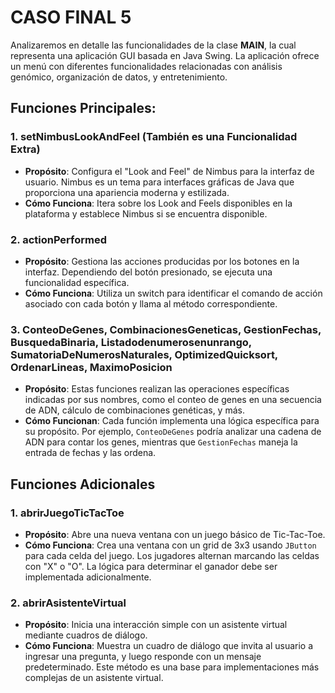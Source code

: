 # CASO FINAL 5

Analizaremos en detalle las funcionalidades de la clase **MAIN**, la cual representa una aplicación GUI basada en Java Swing. La aplicación ofrece un menú con diferentes funcionalidades relacionadas con análisis genómico, organización de datos, y entretenimiento.

## Funciones Principales:

### 1. setNimbusLookAndFeel (También es una Funcionalidad Extra)
- **Propósito**: Configura el "Look and Feel" de Nimbus para la interfaz de usuario. Nimbus es un tema para interfaces gráficas de Java que proporciona una apariencia moderna y estilizada.
- **Cómo Funciona**: Itera sobre los Look and Feels disponibles en la plataforma y establece Nimbus si se encuentra disponible.

### 2. actionPerformed
- **Propósito**: Gestiona las acciones producidas por los botones en la interfaz. Dependiendo del botón presionado, se ejecuta una funcionalidad específica.
- **Cómo Funciona**: Utiliza un switch para identificar el comando de acción asociado con cada botón y llama al método correspondiente.

### 3. ConteoDeGenes, CombinacionesGeneticas, GestionFechas, BusquedaBinaria, Listadodenumerosenunrango, SumatoriaDeNumerosNaturales, OptimizedQuicksort, OrdenarLineas, MaximoPosicion
- **Propósito**: Estas funciones realizan las operaciones específicas indicadas por sus nombres, como el conteo de genes en una secuencia de ADN, cálculo de combinaciones genéticas, y más.
- **Cómo Funcionan**: Cada función implementa una lógica específica para su propósito. Por ejemplo, `ConteoDeGenes` podría analizar una cadena de ADN para contar los genes, mientras que `GestionFechas` maneja la entrada de fechas y las ordena.

## Funciones Adicionales

### 1. abrirJuegoTicTacToe
- **Propósito**: Abre una nueva ventana con un juego básico de Tic-Tac-Toe.
- **Cómo Funciona**: Crea una ventana con un grid de 3x3 usando `JButton` para cada celda del juego. Los jugadores alternan marcando las celdas con "X" o "O". La lógica para determinar el ganador debe ser implementada adicionalmente.

### 2. abrirAsistenteVirtual
- **Propósito**: Inicia una interacción simple con un asistente virtual mediante cuadros de diálogo.
- **Cómo Funciona**: Muestra un cuadro de diálogo que invita al usuario a ingresar una pregunta, y luego responde con un mensaje predeterminado. Este método es una base para implementaciones más complejas de un asistente virtual.
